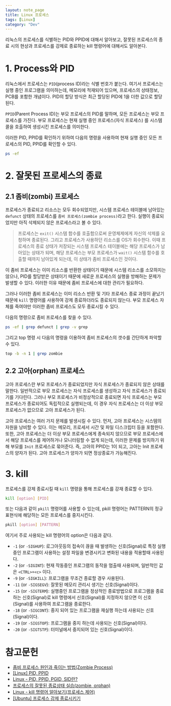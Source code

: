 ```yaml
---
layout: note_page
title: Linux 프로세스
tags: [Linux]
category: "Dev"
---
```


리눅스의 프로세스를 식별하는 PID와 PPID에 대해서 알아보고, 잘못된 프로세스의 종료 시의 현상과 프로세스를 강제로 종료하는 kill 명령어에 대해서도 알아본다.

# 1. Process와 PID

리눅스에서 프로세스는 `PID`(process ID)라는 식별 번호가 붙는다. 여기서 프로세스는 실행 중인 프로그램을 의미하는데, 메모리에 적재되어 있으며, 프로세스의 상태정보, PCB를 포함한 개념이다. PID의 할당 방식은 최근 할당된 PID에 1을 더한 값으로 할당된다.

`PPID`(Parent Process ID)는 부모 프로세스의 PID를 말하며, 모든 프로세스는 부모 프로세스를 가진다. 부모 프로세스는 현재 실행 중인 프로세스(자식 프로세스) 를 시스템 콜을 호출하여 생성시킨 프로세스를 의미한다.

이러한 PID, PPID를 확인하기 위하여 다음의 명령을 사용하여 현재 실행 중인 모든 프로세스의 PID, PPID를 확인할 수 있다.

```bash
ps -ef
```

# 2. 잘못된 프로세스의 종료

## 2.1 좀비(zombi) 프로세스

프로세스가 종료되고 리소스는 모두 회수되었지만, 시스템 프로세스 테이블에 남아있는 `defunct` 상태의 프로세스를 `좀비 프로세스(zombie process)`라고 한다. 실행이 종료되었지만 아직 삭제되지 않은 프로세스라고 볼 수 있다.

> 프로세스는 `exit()` 시스템 함수를 호출함으로써 운영체제에게 자신의 삭제를 요청하며 종료된다. 그리고 프로세스가 사용하던 리소스를 OS가 회수한다. 이때 프로세스의 종료 상태가 저장되는 시스템 프로세스 테이블에는 해당 프로세스가 남아있는 상태가 되며, 해당 프로세스는 부모 프로세스가 `wait()` 시스템 함수를 호출할 때까지 남아있게 되는데, 이 상태가 좀비 프로세스인 것이다.

이 좀비 프로세스는 이미 리소스를 반환한 상태이기 때문에 시스템 리소스를 소모하지는 않으나, PID를 할당받은 상태이기 때문에 새로운 프로세스의 실행을 방해하는 문제가 발생할 수 있다. 이러한 이유 때문에 좀비 프로세스에 대한 관리가 필요하다.

그러나 이러한 좀비 프로세스는 이미 리소스 반환 및 기타 프로세스 종료 과정이 끝났기 때문에 `kill` 명령어를 사용하여 강제 종료하더라도 종료되지 않는다. 부모 프로세스 자체를 죽여야만 이러한 좀비 프로세스도 모두 종료시킬 수 있다.

다음의 명령으로 좀비 프로세스를 찾을 수 있다.

```bash
ps -ef | grep defunct | grep -v grep
```

그리고 top 명령 시 다음의 명령을 이용하여 좀비 프로세스의 갯수를 간단하게 파악할 수 있다.

```bash
top -b -n 1 | grep zombie
```

## 2.2 고아(orphan) 프로세스

고아 프로세스란 부모 프로세스가 종료되었지만 자식 프로세스가 종료되지 않은 상태를 말한다. 일반적으로 부모 프로세스는 자식 프로세스를 생성하고 자식 프로세스가 종료되기를 기다린다. 그러나 부모 프로세스가 비정상적으로 종료되면 자식 프로세스는 부모 프로세스가 종료되어도 독립적으로 실행되는데, 이 경우 자식 프로세스는 더 이상 부모 프로세스가 없으므로 고아 프로세스가 된다.

고아 프로세스는 여러 가지 문제를 발생시킬 수 있다. 먼저, 고아 프로세스는 시스템의 자원을 낭비할 수 있다. 이는 메모리, 프로세서 시간 및 파일 디스크립터 등을 포함한다. 또한, 고아 프로세스는 더 이상 부모 프로세스에게 종속되지 않으므로 부모 프로세스에서 해당 프로세스를 제어하거나 모니터링할 수 없게 되는데, 이러한 문제를 방지하기 위해 부모를 `Init` 프로세스로 묶어준다. 즉, 고아의 PPID는 1이 되고, 고아는 Init 프로세스의 양자가 된다. 고아 프로세스가 양자가 되면 정상종료가 가능해진다.

# 3. kill

프로세스를 강제 종료시킬 때 `kill` 명령을 통해 프로세스를 강재 종료할 수 있다.

```bash
kill [option] [PID]
```

또는 다음과 같이 `pkill` 명령어를 사용할 수 있는데, pkill 명령어는 PATTERN의 정규표현식에 해당하는 모든 프로세스를 중지시킨다.

```bash
pkill [option] [PATTERN]
 ```

여기서 주로 사용되는 kill 명령어의 option은 다음과 같다.

* `-1` (or `-SIGHUP`): 로그아웃등의 접속이 끊을 때 발생하는 신호(Signal)로 특정 실행 중인 프로그램이 사용하는 설정 파일을 변경시키고 변화된 내용을 적용할때 사용된다.
* `-2` (or `-SIGINT`): 현재 작동중인 프로그램의 동작을 멈출때 사용되며, 일반적인 값은 `<CTRL>+<c>` 이다.
* `-9` (or `-SIGKILL`): 프로그램을 무조건 종료할 경우 사용된다.
* `-11` (or `-SIGSEGV`): 잘못된 메모리 관리시 생기는 신호(Signal)이다.
* `-15` (or `-SIGTERM`): 실행중인 프로그램을 정상적인 종료방법으로 프로그램을 종료하는 신호(Signal)로 kill 명령에서 신호(Signal)를 지정하지 않으면 이 신호(Signal)를 사용하여 프로그램을 종료한다.
* `-18` (or `-SIGCONT`): 중지 되어 있는 프로그램을 재실행 하는데 사용되는 신호(Signal)이다.
* `-19` (or `-SIGSTOP`): 프로그램을 중지 하는데 사용되는 신호(Signal)이다.
* `-20` (or `-SIGTSTP`): 터미널에서 중지되어 있는 신호(Signal)이다.

# 참고문헌

* [좀비 프로세스 원인과 죽이는 방법(Zombie Process)](https://wildeveloperetrain.tistory.com/180)
* [[Linux] PID, PPID](https://jammdev.tistory.com/m/140)
* [Linux - PID, PPID, PGID, SID란?](https://leeyh0216.github.io/posts/sid_pid_ppid_pgid/)
* [프로세스의 잘못된 종료상태 실습(zombie, orphan)](https://lagifun-inforecord.tistory.com/29)
* [Linux - kill 명령어 알아보기(프로세스 제어)](https://server-talk.tistory.com/432)
* [[Ubuntu] 프로세스 강제 종료시키기](https://eunji-study.tistory.com/m/14)
